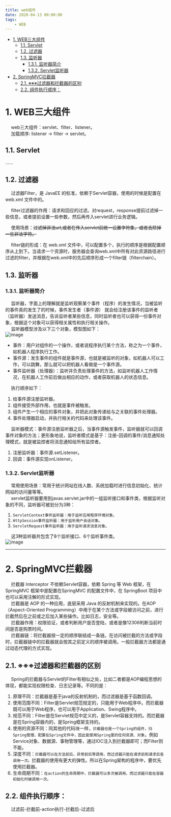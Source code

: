 ```yaml
---
title: web组件
date: 2020-04-13 00:00:00
tags:
    - WEB
---
```


<!-- TOC -->

- [1. WEB三大组件](#1-web三大组件)
    - [1.1. Servlet](#11-servlet)
    - [1.2. 过滤器](#12-过滤器)
    - [1.3. 监听器](#13-监听器)
        - [1.3.1. 监听器简介](#131-监听器简介)
        - [1.3.2. Servlet监听器](#132-servlet监听器)
- [2. SpringMVC拦截器](#2-springmvc拦截器)
    - [2.1. ※※※过滤器和拦截器的区别](#21-※※※过滤器和拦截器的区别)
    - [2.2. 组件执行顺序：](#22-组件执行顺序)

<!-- /TOC -->

# 1. WEB三大组件  
&emsp; web三大组件：servlet、filter、listener。  
&emsp; 加载顺序: listener -> filter -> servlet。  

## 1.1. Servlet  
......

## 1.2. 过滤器  
&emsp; 过滤器Filter，是 JavaEE 的标准，依赖于Servlet容器，使用的时候是配置在 web.xml 文件中的。  

&emsp; filter过滤器的作用：请求和回应的过滤。对request，response提前过滤掉一些信息，或者提前设置一些参数，然后再传入servlet进行业务逻辑。  

&emsp; 使用场景：~~过滤掉非法url,或者在传入servlet前统一设置字符集，或者去除掉一些非法字符。~~

&emsp; filter链的形成：在 web.xml 文件中，可以配置多个，执行的顺序是根据配置顺序从上到下。当请求一个资源时，服务器会查询web.xml中所有对此资源路径进行过滤的filter，并根据在web.xml中的先后顺序形成一个filter链（filterchain）。  

## 1.3. 监听器  
### 1.3.1. 监听器简介  
&emsp; 监听器，字面上的理解就是监听观察某个事件（程序）的发生情况，当被监听的事件真的发生了的时候，事件发生者（事件源） 就会给注册该事件的监听者（监听器）发送消息，告诉监听者某些信息，同时监听者也可以获得一份事件对象，根据这个对象可以获得相关属性和执行相关操作。  
&emsp; 监听器模型涉及以下三个对象，模型图如下：  
![image](https://gitee.com/wt1814/pic-host/raw/master/images/web/web-1.png)  
* 事件：用户对组件的一个操作，或者说程序执行某个方法，称之为一个事件，如机器人程序执行工作。  
* 事件源：发生事件的组件就是事件源，也就是被监听的对象，如机器人可以工作，可以跳舞，那么就可以把机器人看做是一个事件源。  
* 事件监听器（处理器）：监听并负责处理事件的方法，如监听机器人工作情况，在机器人工作前后做出相应的动作，或者获取机器人的状态信息。  

&emsp; 执行顺序如下：  
1. 给事件源注册监听器。  
2. 组件接受外部作用，也就是事件被触发。  
3. 组件产生一个相应的事件对象，并把此对象传递给与之关联的事件处理器。  
4. 事件处理器启动，并执行相关的代码来处理该事件。  

&emsp; 监听器模式：事件源注册监听器之后，当事件源触发事件，监听器就可以回调事件对象的方法；更形象地说，监听者模式是基于：注册-回调的事件/消息通知处理模式，就是被监控者将消息通知给所有监控者。   
1. 注册监听器：事件源.setListener。  
2. 回调：事件源实现onListener。  


### 1.3.2. Servlet监听器  
&emsp; 常用使用场景：常用于统计网站在线人数、系统加载时进行信息初始化、统计网站的访问量等等。  
&emsp; servlet监听器要用到javax.servlet.jar中的一组监听接口和事件类，根据监听对象的不同，监听器可被划分为3种：  
1. `ServletContext事件监听器：用于监听应用程序环境对象。`  
2. `HttpSession事件监听器：用于监听用户会话对象。`  
3. `ServletRequest事件监听器：用于监听请求消息对象。`  

&emsp; 这3种监听器共包含了8个监听接口、6个监听事件类。  
![image](https://gitee.com/wt1814/pic-host/raw/master/images/web/web-2.png)  



-----
# 2. SpringMVC拦截器  
&emsp; 拦截器 Interceptor 不依赖Servlet容器，依赖 Spring 等 Web 框架，在 SpringMVC 框架中是配置在SpringMVC 的配置文件中，在 SpringBoot 项目中也可以采用注解的形式实现。  
&emsp; 拦截器是 AOP 的一种应用，底层采用 Java 的反射机制来实现的。在AOP（Aspect-Oriented Programming）中用于在某个方法或字段被访问之前，进行拦截然后在之前或之后加入某些操作。比如日志，安全等。  
&emsp; 拦截器作用：权限验证，或者判断用户是否登陆，或者是像12306判断当前时间是否是购票时间。  
&emsp; 拦截器链：将拦截器按一定的顺序联结成一条链。在访问被拦截的方法或字段时，拦截器链中的拦截器就会按其之前定义的顺序被调用。一般拦截器方法都是通过动态代理的方式实现。  

## 2.1. ※※※过滤器和拦截器的区别  
&emsp; Spring的拦截器与Servlet的Filter有相似之处，比如二者都是AOP编程思想的体现，都能实现权限检查、日志记录等。不同的是：
1. 原理不同：拦截器是基于java的反射机制的，而过滤器是基于函数回调。  
2. 使用范围不同：Filter是Servlet规范规定的，只能用于Web程序中。而拦截器既可以用于Web程序，也可以用于Application、Swing程序中。  
3. 规范不同：Filter是在Servlet规范中定义的，是Servlet容器支持的。而拦截器是在Spring容器内的，是Spring框架支持的。  
4. 使用的资源不同：同其他的代码块一样，`拦截器也是一个Spring的组件，归Spring管理，配置在Spring文件中，因此能使用Spring里的任何资源、对象`，例如Service对象、数据源、事物管理等，通过IOC注入到拦截器即可；而Filter则不能。  
5. 深度不同：`拦截器可以在方法前后，异常前后等调用，而过滤器只能在请求前和请求后各调用一次。`拦截器的使用有更大的弹性。所以在Spring架构的程序中，要优先使用拦截器。  
6. 生命周期不同：`在action的生命周期中，拦截器可以多次被调用，而过滤器只能在容器初始化时被调用一次。`  

## 2.2. 组件执行顺序：  
&emsp; 过滤前-拦截前-action执行-拦截后-过滤后  





